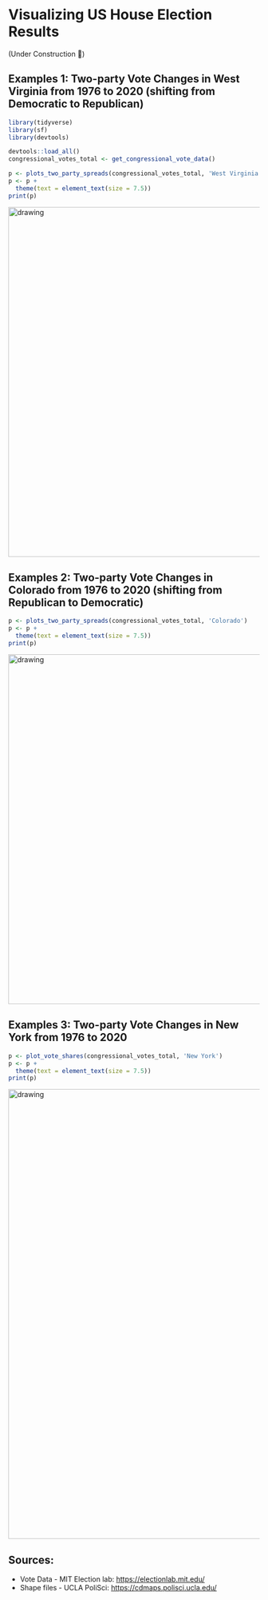 # Visualizing US House Election Results

(Under Construction 🚧)

## Examples 1: Two-party Vote Changes in West Virginia from 1976 to 2020 (shifting from Democratic to Republican)

```r
library(tidyverse)
library(sf)
library(devtools)

devtools::load_all()
congressional_votes_total <- get_congressional_vote_data()
```

```r
p <- plots_two_party_spreads(congressional_votes_total, 'West Virginia')
p <- p +
  theme(text = element_text(size = 7.5))
print(p)
```

<img src="fig/WV_congressional_changes.png" alt="drawing" width="700"/>

## Examples 2: Two-party Vote Changes in Colorado from 1976 to 2020 (shifting from Republican to Democratic)

```r
p <- plots_two_party_spreads(congressional_votes_total, 'Colorado')
p <- p +
  theme(text = element_text(size = 7.5))
print(p)
```

<img src="fig/CO_congressional_changes.jpg" alt="drawing" width="700"/>

## Examples 3: Two-party Vote Changes in New York from 1976 to 2020

```r
p <- plot_vote_shares(congressional_votes_total, 'New York')
p <- p +
  theme(text = element_text(size = 7.5))
print(p)
```

<img src="fig/NY_congressional_DR_shares.png" alt="drawing" width="900"/>

## Sources:

* Vote Data - MIT Election lab: https://electionlab.mit.edu/ 
* Shape files - UCLA PoliSci: https://cdmaps.polisci.ucla.edu/
